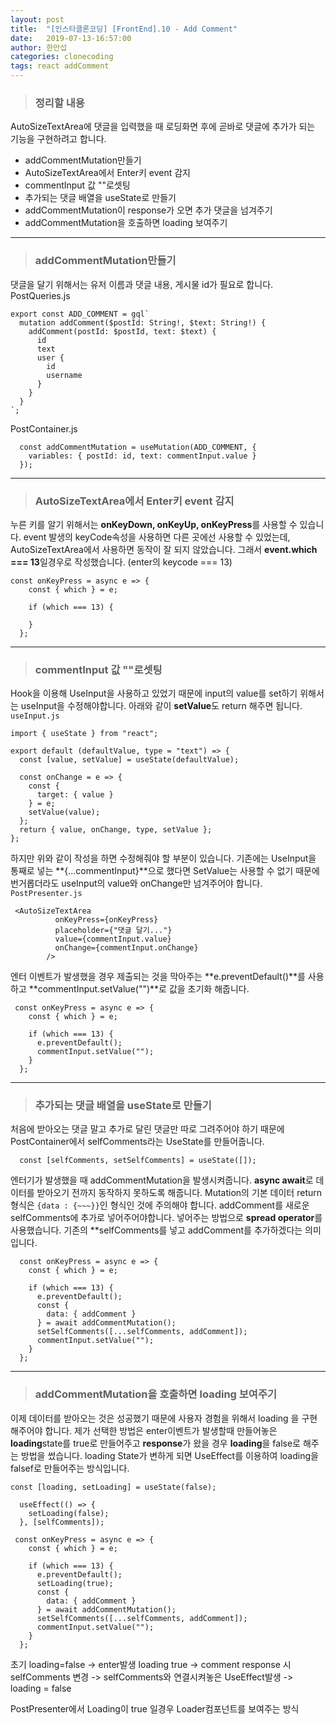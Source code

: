 ```yaml
---
layout: post
title:  "[인스타클론코딩] [FrontEnd].10 - Add Comment"
date:   2019-07-13-16:57:00
author: 한만섭
categories: clonecoding
tags: react addComment
---
```


> ### 정리할 내용 

AutoSizeTextArea에 댓글을 입력했을 때 로딩화면 후에 곧바로 댓글에 추가가 되는 기능을 구현하려고 합니다.  
* addCommentMutation만들기  
* AutoSizeTextArea에서 Enter키 event 감지  
* commentInput 값 ""로셋팅  
* 추가되는 댓글 배열을 useState로 만들기   
* addCommentMutation이 response가 오면 추가 댓글을 넘겨주기  
* addCommentMutation을 호출하면 loading 보여주기  

***
> ### addCommentMutation만들기  

댓글을 달기 위해서는 유저 이름과 댓글 내용, 게시물 id가 필요로 합니다.  
PostQueries.js
```
export const ADD_COMMENT = gql`
  mutation addComment($postId: String!, $text: String!) {
    addComment(postId: $postId, text: $text) {
      id
      text
      user {
        id
        username
      }
    }
  }
`;
```

PostContainer.js
```
  const addCommentMutation = useMutation(ADD_COMMENT, {
    variables: { postId: id, text: commentInput.value }
  });
```

*** 

> ### AutoSizeTextArea에서 Enter키 event 감지 

누른 키를 알기 위해서는 **onKeyDown, onKeyUp, onKeyPress**를 사용할 수 있습니다. event 발생의 keyCode속성을 사용하면 다른 곳에선 사용할 수 있었는데, 
AutoSizeTextArea에서 사용하면 동작이 잘 되지 않았습니다. 그래서 **event.which === 13**일경우로 작성했습니다. (enter의 keycode === 13)   
```
const onKeyPress = async e => {
    const { which } = e;

    if (which === 13) {
      
    }
  };
```

***  

> ### commentInput 값 ""로셋팅 

Hook을 이용해 UseInput을 사용하고 있었기 때문에 input의 value를 set하기 위해서는 useInput을 수정해야합니다. 아래와 같이 **setValue**도 return 해주면 됩니다.  
`useInput.js`  
```
import { useState } from "react";

export default (defaultValue, type = "text") => {
  const [value, setValue] = useState(defaultValue);

  const onChange = e => {
    const {
      target: { value }
    } = e;
    setValue(value);
  };
  return { value, onChange, type, setValue };
};
```

하지만 위와 같이 작성을 하면 수정해줘야 할 부분이 있습니다. 기존에는 UseInput을 통째로 넣는 **{...commentInput}**으로 했다면 SetValue는 사용할 수 없기 때문에 
번거롭더라도 useInput의 value와 onChange만 넘겨주어야 합니다.  
`PostPresenter.js`  
```
 <AutoSizeTextArea
          onKeyPress={onKeyPress}
          placeholder={"댓글 달기..."}
          value={commentInput.value}
          onChange={commentInput.onChange}
        />
```

엔터 이벤트가 발생했을 경우 제출되는 것을 막아주는 **e.preventDefault()**를 사용하고 **commentInput.setValue("")**로 값을 초기화 해줍니다.  
```
 const onKeyPress = async e => {
    const { which } = e;

    if (which === 13) {
      e.preventDefault();
      commentInput.setValue("");
    }
  };
```


***

> ### 추가되는 댓글 배열을 useState로 만들기  

처음에 받아오는 댓글 말고 추가로 달린 댓글만 따로 그려주어야 하기 때문에 PostContainer에서 selfComments라는 UseState를 만들어줍니다.  

```
  const [selfComments, setSelfComments] = useState([]);
```

엔터기가 발생했을 때 addCommentMutation을 발생시켜줍니다.  **async await**로 데이터를 받아오기 전까지 동작하지 못하도록 해줍니다. Mutation의 
기본 데이터 return 형식은 `{data : {~~~}}`인 형식인 것에 주의해야 합니다. addComment를 새로운 selfComments에 추가로 넣어주어야합니다. 
넣어주는 방법으로 **spread operator**를 사용했습니다. 기존의 **selfComments를 넣고 addComment를 추가하겠다는 의미입니다.  

```
  const onKeyPress = async e => {
    const { which } = e;

    if (which === 13) {
      e.preventDefault();
      const {
        data: { addComment }
      } = await addCommentMutation();
      setSelfComments([...selfComments, addComment]);
      commentInput.setValue("");
    }
  };

```

***

> ### addCommentMutation을 호출하면 loading 보여주기  

이제 데이터를 받아오는 것은 성공했기 때문에 사용자 경험을 위해서 loading 을 구현해주어야 합니다. 제가 선택한 방법은 enter이벤트가 발생할때 만들어놓은
**loading**state를 true로 만들어주고 **response**가 왔을 경우 **loading**을 false로 해주는 방법을 썼습니다. loading State가 변하게 되면 UseEffect를
이용하여 loading을 falsef로 만들어주는 방식입니다.  

```
const [loading, setLoading] = useState(false);

  useEffect(() => {
    setLoading(false);
  }, [selfComments]);

 const onKeyPress = async e => {
    const { which } = e;

    if (which === 13) {
      e.preventDefault();
      setLoading(true);
      const {
        data: { addComment }
      } = await addCommentMutation();
      setSelfComments([...selfComments, addComment]);
      commentInput.setValue("");
    }
  };
```

초기 loading=false -> enter발생 loading true -> comment response 시 selfComments 변경 -> selfComments와 연결시켜놓은 UseEffect발생 -> loading = false  

PostPresenter에서 Loading이 true 일경우 Loader컴포넌트를 보여주는 방식  


